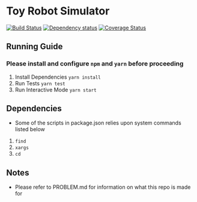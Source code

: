 # Toy Robot Simulator

[![Build Status](https://travis-ci.org/aajiwani/toy-robot.svg?branch=master)](https://travis-ci.org/aajiwani/toy-robot)
[![Dependency status](https://david-dm.org/aajiwani/toy-robot.svg)](https://david-dm.org/aajiwani/toy-robot)
[![Coverage Status](https://coveralls.io/repos/github/aajiwani/toy-robot/badge.svg?branch=master)](https://coveralls.io/github/aajiwani/toy-robot?branch=master)

## Running Guide

### Please install and configure `npm` and `yarn` before proceeding

1.  Install Dependencies `yarn install`
2.  Run Tests `yarn test`
3.  Run Interactive Mode `yarn start`

## Dependencies

* Some of the scripts in package.json relies upon system commands listed below

1.  `find`
2.  `xargs`
3.  `cd`

## Notes

* Please refer to PROBLEM.md for information on what this repo is made for
